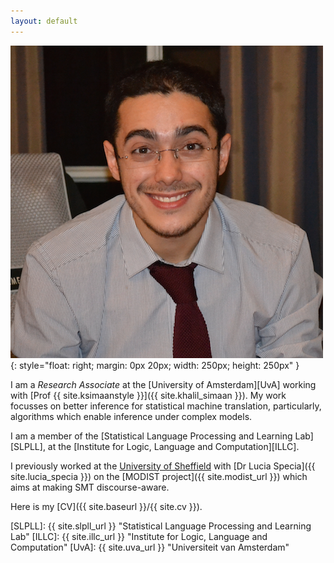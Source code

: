 ```yaml
---
layout: default
---
```


![wilker](/img/people/wilker2.png){: style="float: right; margin: 0px 20px; width: 250px; height: 250px" }

I am a *Research Associate* at the [University of Amsterdam][UvA] working with [Prof {{ site.ksimaanstyle }}]({{ site.khalil_simaan }}).
My work focusses on better inference for statistical machine translation, particularly, algorithms
which enable inference under complex models.

I am a member of the [Statistical Language Processing and Learning Lab][SLPLL], at the [Institute for Logic, Language and Computation][ILLC].

I previously worked at the [University of Sheffield](http://www.sheffield.ac.uk/dcs) with [Dr Lucia Specia]({{ site.lucia_specia }}) on the [MODIST project]({{ site.modist_url }}) which aims at making SMT discourse-aware.



Here is my [CV]({{ site.baseurl }}/{{ site.cv }}).

[SLPLL]: {{ site.slpll_url }} "Statistical Language Processing and Learning Lab"
[ILLC]: {{ site.illc_url }} "Institute for Logic, Language and Computation"
[UvA]: {{ site.uva_url }} "Universiteit van Amsterdam"
